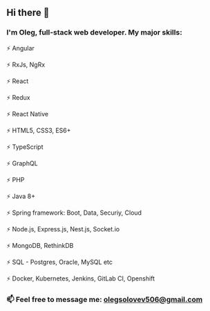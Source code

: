 ## Hi there 👋
### I'm Oleg, full-stack web developer. My major skills:


⚡ Angular

⚡ RxJs, NgRx

⚡ React

⚡ Redux

⚡ React Native

⚡ HTML5, CSS3, ES6+

⚡ TypeScript

⚡ GraphQL

⚡ PHP

⚡ Java 8+

⚡ Spring framework: Boot, Data, Securiy, Cloud

⚡ Node.js, Express.js, Nest.js, Socket.io

⚡ MongoDB, RethinkDB

⚡ SQL - Postgres, Oracle, MySQL etc

⚡ Docker, Kubernetes, Jenkins, GitLab CI, Openshift


### 📫 Feel free to message me: olegsolovev506@gmail.com
